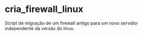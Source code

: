 # cria_firewall_linux
Script de migração de um firewall antigo para um novo servidor independente da versão do linux.
